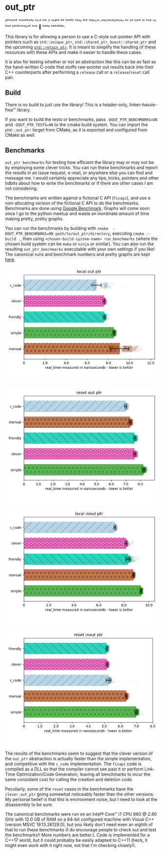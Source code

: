 # out_ptr

ᴮᵉᶜᵃᵘˢᵉ ˢᵒᵐᵉᵇᵒᵈʸ ᵗᵒᶫᵈ ᵐᵉ ᶦᵗ ᵐᶦᵍʰᵗ ᵇᵉ ᶠᵃˢᵗᵉʳ ᵗʰᵃᶰ ᵗʰᵉ ʳᵉᵍᵘᶫᵃʳ ᶦᵐᵖᶫᵉᵐᵉᶰᵗᵃᵗᶦᵒᶰ ˢᵒ ᶦᵗˢ ᵗᶦᵐᵉ ᵗᵒ ʰᵒᵖ ᵒᶰ ᵗʰᵃᵗ ᵖᵉʳᶠᵒʳᵐᵃᶰᶜᵉ ᵇᵘˢ 🚌 ᵇᵉᵉᵖ ᵇᵉᵉᵉᵉᵉᵖ⋅

This library is for allowing a person to use a C-style out-pointer API with pointers such as `std::unique_ptr`, `std::shared_ptr`, `boost::shared_ptr` and the upcoming [`std::retain_ptr`](https://wg21.link/p0468). It is meant to simplify the handling of these resources with these APIs and make it easier to handle these cases.

It is also for testing whether or not an abstraction like this can be as fast as the hand-written C-code that stuffs raw-pointer out results back into their C++ counterparts after performing a `release` call or a `release`/`reset` call pair.

## Build

There is no build to just use the library! This is a header-only, linker-hassle-free™ library.

If you want to build the tests or benchmarks, pass `-DOUT_PTR_BENCHMARKS=ON` and `-DOUT_PTR_TESTS=ON` to the cmake build system. You can import the `phd::out_ptr` target from CMake, as it is exported and configured from CMake as well.

## Benchmarks

`out_ptr benchmarks` for testing how efficient the library may or may not be by employing some clever tricks. You can run these benchmarks and report the results in an issue request, e-mail, or anywhere else you can find and message me. I would certainly appreciate any tips, tricks, pointers and other tidbits about how to write the benchmarks or if there are other cases I am not considering.

The benchmarks are written against a fictional C API (`ficapi`), and use a non-allocating version of the fictional C API to do the benchmarks. Benchmarks are done using [Google Benchmark](https://github.com/google/benchmark). Graphs will come soon once I go to the python meetup and waste an inordinate amount of time making pretty, pretty graphs.

You can run the benchmarks by building with `cmake  -DOUT_PTR_BENCHMARKS=ON path/to/out_ptr/directory`, executing `cmake --build .`, then using `<chosen-build-system-name> run_benchmarks` (where the chosen build system can be `make`  or `ninja`  or similar). You can also run the resulting `out_ptr_benchmarks` executable with your own settings if you like! The canonical runs and benchmark numbers and pretty graphs are kept [here](../../benchmark_results).

![Locally-defined out_ptr](../../benchmark_results/out_ptr/local%20out%20ptr.png)

![Pointer defined outside scope and constantly reset with out_ptr](../../benchmark_results/out_ptr/reset%20out%20ptr.png)

![Locally-defined with inout_ptr](../../benchmark_results/out_ptr/local%20inout%20ptr.png)

![Pointer defined outside scope and constantly reset with inout_ptr](../../benchmark_results/out_ptr/reset%20inout%20ptr.png)

The results of the benchmarks seem to suggest that the clever version of the `out_ptr` abstraction is actually faster than the simple implementation, and competitive with the `c_code` implementation. The `ficapi` code is compiled as a DLL so that the compiler cannot see past it or perform Link-Time Optimization/Code Generation, leaving all benchmarks to incur the same consistent cost for calling the creation and deletion code.

Peculiarly, some of the `reset` cases in the benchmarks have the `clever_out_ptr` going somewhat noticeably faster than the other versions. My personal belief is that this is environment noise, but I need to look at the disassembly to be sure.

The canonical benchmarks were run on an Intel® Core™ i7 CPU 860 @ 2.80 GHz with 12.0 GB of RAM on a 64-bit configured machine with Visual C++ (version MSVC 19.13.26129.0), but you likely don't need even an eighth of that to run these benchmarks (I do encourage people to check out and test the benchmarks!! More numbers are better.). Code is implemented for a C++17 world, but it could probably be easily adapted to C++11 (heck, it might even work with it right now, not that I'm checking closely!).
